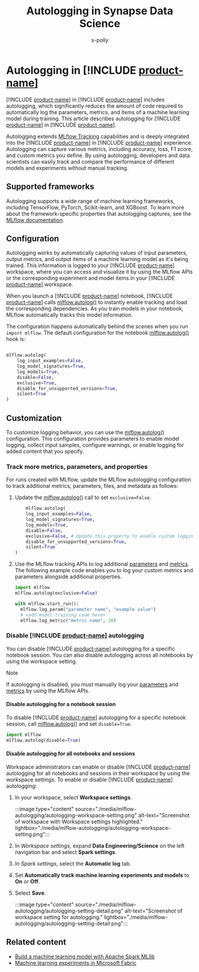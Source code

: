﻿---
title: Autologging in Synapse Data Science
description: Use autologging with MLflow to automatically capture machine learning metrics and parameters.
ms.author: scottpolly
author: s-polly
ms.reviewer: midesa
reviewer: midesa
ms.topic: conceptual
ms.custom: 
ms.date: 01/14/2025
---

# Autologging in [!INCLUDE [product-name](../includes/product-name.md)]

[!INCLUDE [product-name](../data-science/includes/fabric-ds-name.md)] in [!INCLUDE [product-name](../includes/product-name.md)] includes autologging, which significantly reduces the amount of code required to automatically log the parameters, metrics, and items of a machine learning model during training. This article describes autologging for [!INCLUDE [product-name](../data-science/includes/fabric-ds-name.md)] in [!INCLUDE [product-name](../includes/product-name.md)].

Autologging extends [MLflow Tracking](https://mlflow.org/docs/latest/tracking.html#automatic-logging) capabilities and is deeply integrated into the [!INCLUDE [product-name](../data-science/includes/fabric-ds-name.md)] in [!INCLUDE [product-name](../includes/product-name.md)] experience. Autologging can capture various metrics, including accuracy, loss, F1 score, and custom metrics you define. By using autologging, developers and data scientists can easily track and compare the performance of different models and experiments without manual tracking.

## Supported frameworks

Autologging supports a wide range of machine learning frameworks, including TensorFlow, PyTorch, Scikit-learn, and XGBoost. To learn more about the framework-specific properties that autologging captures, see the [MLflow documentation](https://mlflow.org/docs/latest/tracking.html#automatic-logging).

## Configuration

Autologging works by automatically capturing values of input parameters, output metrics, and output items of a machine learning model as it's being trained. This information is logged to your [!INCLUDE [product-name](../includes/product-name.md)] workspace, where you can access and visualize it by using the MLflow APIs or the corresponding experiment and model items in your [!INCLUDE [product-name](../includes/product-name.md)] workspace.

When you launch a [!INCLUDE [product-name](../data-science/includes/fabric-ds-name.md)] notebook, [!INCLUDE [product-name](../includes/product-name.md)] calls [mlflow.autolog()](https://mlflow.org/docs/latest/python_api/mlflow.html#mlflow.autolog) to instantly enable tracking and load the corresponding dependencies. As you train models in your notebook, MLflow automatically tracks this model information.

The configuration happens automatically behind the scenes when you run `import mlflow`. The default configuration for the notebook [mlflow.autolog()](https://mlflow.org/docs/latest/python_api/mlflow.html#mlflow.autolog) hook is:

```python

mlflow.autolog(
    log_input_examples=False,
    log_model_signatures=True,
    log_models=True,
    disable=False,
    exclusive=True,
    disable_for_unsupported_versions=True,
    silent=True
)

```

## Customization

To customize logging behavior, you can use the [mlflow.autolog()](https://mlflow.org/docs/latest/python_api/mlflow.html#mlflow.autolog) configuration. This configuration provides parameters to enable model logging, collect input samples, configure warnings, or enable logging for added content that you specify.

### Track more metrics, parameters, and properties

For runs created with MLflow, update the MLflow autologging configuration to track additional metrics, parameters, files, and metadata as follows:

1. Update the [mlflow.autolog()](https://mlflow.org/docs/latest/python_api/mlflow.html#mlflow.autolog) call to set `exclusive=False`.

    ```python
        mlflow.autolog(
        log_input_examples=False,
        log_model_signatures=True,
        log_models=True,
        disable=False,
        exclusive=False, # Update this property to enable custom logging
        disable_for_unsupported_versions=True,
        silent=True
    )
    ```

1. Use the MLflow tracking APIs to log additional [parameters](https://mlflow.org/docs/latest/python_api/mlflow.html#mlflow.log_param) and [metrics](https://mlflow.org/docs/latest/python_api/mlflow.html#mlflow.log_metric). The following example code enables you to log your custom metrics and parameters alongside additional properties.

    ```python
    import mlflow
    mlflow.autolog(exclusive=False)

    with mlflow.start_run():
      mlflow.log_param("parameter name", "example value")
      # <add model training code here>
      mlflow.log_metric("metric name", 20)
    ```

### Disable [!INCLUDE [product-name](../includes/product-name.md)] autologging

You can disable [!INCLUDE [product-name](../includes/product-name.md)] autologging for a specific notebook session. You can also disable autologging across all notebooks by using the workspace setting.

>[!NOTE]
> If autologging is disabled, you must manually log your [parameters](https://mlflow.org/docs/latest/python_api/mlflow.html#mlflow.log_param) and [metrics](https://mlflow.org/docs/latest/python_api/mlflow.html#mlflow.log_metric) by using the MLflow APIs.

#### Disable autologging for a notebook session

To disable [!INCLUDE [product-name](../includes/product-name.md)] autologging for a specific notebook session, call [mlflow.autolog()](https://mlflow.org/docs/latest/python_api/mlflow.html#mlflow.autolog) and set `disable=True`.

```python
import mlflow
mlflow.autolog(disable=True)
```

#### Disable autologging for all notebooks and sessions

Workspace administrators can enable or disable [!INCLUDE [product-name](../includes/product-name.md)] autologging for all notebooks and sessions in their workspace by using the workspace settings. To enable or disable [!INCLUDE [product-name](../data-science/includes/fabric-ds-name.md)] autologging:

1. In your workspace, select **Workspace settings**.

   :::image type="content" source="./media/mlflow-autologging/autologging-workspace-setting.png" alt-text="Screenshot of workspace with Workspace settings highlighted." lightbox="./media/mlflow-autologging/autologging-workspace-setting.png":::

1. In *Workspace settings*, expand **Data Engineering/Science** on the left navigation bar and select **Spark settings**.
1. In *Spark settings*, select the **Automatic log** tab.
1. Set **Automatically track machine learning experiments and models** to **On** or **Off**.
1. Select **Save**.

   :::image type="content" source="./media/mlflow-autologging/autologging-setting-detail.png" alt-text="Screenshot of workspace setting for autologging." lightbox="./media/mlflow-autologging/autologging-setting-detail.png":::

## Related content

- [Build a machine learning model with Apache Spark MLlib](fabric-sparkml-tutorial.md)
- [Machine learning experiments in Microsoft Fabric](./machine-learning-experiment.md)
